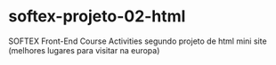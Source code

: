 # softex-projeto-02-html
SOFTEX Front-End Course Activities
segundo projeto de html mini site (melhores lugares para visitar na europa)
